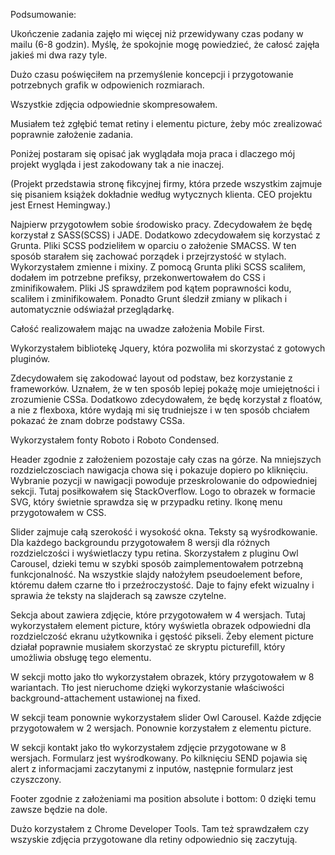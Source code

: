 Podsumowanie:

Ukończenie zadania zajęło mi więcej niż przewidywany czas podany w mailu (6-8 godzin). Myślę, że spokojnie mogę powiedzieć, że całosć zajęła jakieś mi dwa razy tyle.

Dużo czasu poświęciłem na przemyślenie koncepcji i przygotowanie potrzebnych grafik w odpowienich rozmiarach.

Wszystkie zdjęcia odpowiednie skompresowałem.

Musiałem też zgłębić temat retiny i elementu picture, żeby móc zrealizować poprawnie założenie zadania.

Poniżej postaram się opisać jak wyglądała moja praca i dlaczego mój projekt wygląda i jest zakodowany tak a nie inaczej.

(Projekt przedstawia stronę fikcyjnej firmy, która przede wszystkim zajmuje się pisaniem książek dokładnie według wytycznych klienta. CEO projektu jest Ernest Hemingway.)

Najpierw przygotowłem sobie środowisko pracy. Zdecydowałem że będę korzystał z SASS(SCSS) i JADE. Dodatkowo zdecydowałem się korzystać z Grunta. Pliki SCSS podzieliłem w oparciu o założenie SMACSS. W ten sposób starałem się zachować porządek i przejrzystość w stylach. Wykorzystałem zmienne i mixiny. Z pomocą Grunta pliki SCSS scaliłem, dodałem im potrzebne prefiksy, przekonwertowałem do CSS i zminifikowałem. Pliki JS sprawdziłem pod kątem poprawności kodu, scaliłem i zminifikowałem. Ponadto Grunt śledził zmiany w plikach i automatycznie odświażał przeglądarkę.

Całość realizowałem mając na uwadze założenia Mobile First.

Wykorzystałem bibliotekę Jquery, która pozwoliła mi skorzystać z gotowych pluginów.

Zdecydowałem się zakodować layout od podstaw, bez korzystanie z frameworków. Uznałem, że w ten sposób lepiej pokażę moje umiejętności i zrozumienie CSSa. Dodatkowo zdecydowałem, że będę korzystał z floatów, a nie z flexboxa, które wydają mi się trudniejsze i w ten sposób chciałem pokazać że znam dobrze podstawy CSSa.

Wykorzystałem fonty Roboto i Roboto Condensed.

Header zgodnie z założeniem pozostaje cały czas na górze. Na mniejszych rozdzielczosciach nawigacja chowa się i pokazuje dopiero po kliknięciu. Wybranie pozycji w nawigacji powoduje przeskrolowanie do odpowiedniej sekcji. Tutaj posiłkowałem się StackOverflow. Logo to obrazek w formacie SVG, który świetnie sprawdza się w przypadku retiny. Ikonę menu przygotowałem w CSS. 

Slider zajmuje całą szerokość i wysokość okna. Teksty są wyśrodkowanie. Dla każdego backgroundu przygotowałem 8 wersji dla różnych rozdzielczości i wyświetlaczy typu retina. Skorzystałem z pluginu Owl Carousel, dzieki temu w szybki sposób zaimplementowałem potrzebną funkcjonalność. Na wszystkie slajdy nałożyłem pseudoelement before, któremu dałem czarne tło i przeźroczystość. Daje to fajny efekt wizualny i sprawia że teksty na slajderach są zawsze czytelne.

Sekcja about zawiera zdjęcie, które przygotowałem w 4 wersjach. Tutaj wykorzystałem element picture, który wyświetla obrazek odpowiedni dla rozdzielczość ekranu użytkownika i gęstość pikseli. Żeby element picture działał poprawnie musiałem skorzystać ze skryptu picturefill, który umożliwia obsługę tego elementu. 

W sekcji motto jako tło wykorzystałem obrazek, który przygotowałem w 8 wariantach. Tło jest nieruchome dzięki wykorzystanie właściwości background-attachement ustawionej na fixed.

W sekcji team ponownie wykorzystałem slider Owl Carousel. Każde zdjęcie przygotowałem w 2 wersjach. Ponownie korzystałem z elementu picture.

W sekcji kontakt jako tło wykorzystałem zdjęcie przygotowane w 8 wersjach. Formularz jest wyśrodkowany. Po kilknięciu SEND pojawia się alert z informacjami zaczytanymi z inputów, następnie formularz jest czyszczony.

Footer zgodnie z założeniami ma position absolute i bottom: 0 dzięki temu zawsze będzie na dole.

Dużo korzystałem z Chrome Developer Tools. Tam też sprawdzałem czy wszyskie zdjęcia przygotowane dla retiny odpowiednio się zaczytują.